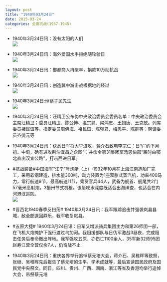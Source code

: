 ```yaml
---
layout: post
title: "1940年03月24日"
date: 2015-03-24
categories: 全面抗战(1937-1945)
---
```


<meta name="referrer" content="no-referrer" />

- 1940年3月24日讯：没有太阳的人们 <br/><img src="https://ww2.sinaimg.cn/large/aca367d8jw1eqh7sfzjkaj20ko1e2wxb.jpg" />

- 1940年3月24日讯：海外爱国水手拒绝随轮驶日 <br/><img src="https://ww4.sinaimg.cn/large/aca367d8jw1eqh61z3218j205z05ijrp.jpg" />

- 1940年3月24日讯：酆都商人冉聚丰，捐款10万助抗战 <br/><img src="https://ww2.sinaimg.cn/large/aca367d8jw1eqh4bf08q4j204u0cqgmg.jpg" />

- 1940年3月24日讯：创造冀中游击战根据地的经过 <br/><img src="https://ww3.sinaimg.cn/large/aca367d8jw1eqh2lrr5ucj20jc11bwrv.jpg" />

- 1940年3月24日:悼蔡子民先生 <br/><img src="https://ww3.sinaimg.cn/large/aca367d8jw1eqgvo45pxmj211c0gmtje.jpg" />

- 1940年3月24日讯：汪精卫公布伪中央政治委员会委员名单：中央政治委员会主席汪精卫；委员汪精卫、陈公博、温宗尧、梁鸿志、王揖唐、王克敏。列席委员褚民谊等。指定委员周佛海、褚民谊、陈璧君、梅思平、陈群等；聘请委员齐燮元等 

- 1940年3月24日讯：获悉日军将大举进攻，蒋介石致电李宗仁：日军“约下月初、中旬，确有进攻荆沙宜昌之企图”；并命令第31集团军汤恩伯部“届时由鄂北直出汉宜公路”，打击西进日军。 

- #抗战装备#中国海军“江宁”号炮艇（上）:1932年10月在上海江南造船厂完工，采用软钢建造，排水量300吨，动力装置为1座双胀式蒸汽机，功率400马力，常行航速9节，最高航速11节，乘员官兵44人，武备为舰首、舰尾共2门57毫米高射炮，3挺卅节式机枪。该艇吃水深度既适合出海缉查，也适合在内河港汊巡防。 <br/><img src="https://ww1.sinaimg.cn/large/aca367d8jw1eqgl7zrjt9j20zk1hfqo9.jpg" />

- #晋西北1940春季反扫荡# 1940年3月24日讯：我军跟踪追击并强袭岚县县城，敌全部退回静乐，我军收复岚县。 

- #五原大捷# 1940年3月24日讯：日军又增派骑兵集团主力和第26师团一部，在飞机大炮掩护下强行渡过乌加河。我阻援部队与日伪军激战3昼夜，完成阻击任务后奉命撤出阵地。我军强攻五原，亦伤亡1100余人，35军新32师95团赵寿江营全营仅余7人，仍奋战不止 

- 1940年3月24日讯：重庆各界举行追悼蔡元培大会，蒋介石、吴稚晖等致祭，张继、吴稚晖先后报告了蔡元培的生平、学术成就等，最后宣读国民政府及国民党中央祭文。同日，四川、贵州、广西、湖南、浙江等省及香港均举行追悼大会，吊祭蔡元培 

